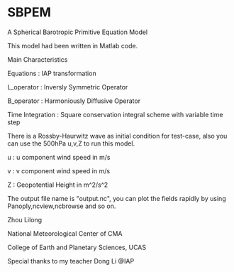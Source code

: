 # SBPEM
A Spherical Barotropic Primitive Equation Model

This model had been written in Matlab code.


Main Characteristics

Equations        : IAP transformation

L_operator       : Inversly Symmetric Operator

B_operator       : Harmoniously Diffusive Operator

Time Integration : Square conservation integral scheme with variable time step


There is a Rossby-Haurwitz wave as initial condition for test-case, also you can use the 500hPa u,v,Z to run this model.

u : u component wind speed in m/s

v : v component wind speed in m/s

Z : Geopotential Height in m^2/s^2


The output file name is "output.nc", you can plot the fields rapidly by using Panoply,ncview,ncbrowse and so on.


Zhou Lilong

National Meteorological Center of CMA

College of Earth and Planetary Sciences, UCAS


Special thanks to my teacher Dong Li @IAP
